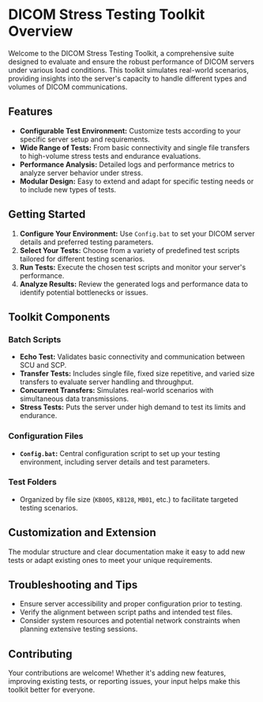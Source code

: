 # DICOM Stress Testing Toolkit Overview

Welcome to the DICOM Stress Testing Toolkit, a comprehensive suite designed to evaluate and ensure the robust performance of DICOM servers under various load conditions. This toolkit simulates real-world scenarios, providing insights into the server's capacity to handle different types and volumes of DICOM communications.

## Features

- **Configurable Test Environment:** Customize tests according to your specific server setup and requirements.
- **Wide Range of Tests:** From basic connectivity and single file transfers to high-volume stress tests and endurance evaluations.
- **Performance Analysis:** Detailed logs and performance metrics to analyze server behavior under stress.
- **Modular Design:** Easy to extend and adapt for specific testing needs or to include new types of tests.

## Getting Started

1. **Configure Your Environment:** Use `Config.bat` to set your DICOM server details and preferred testing parameters.
2. **Select Your Tests:** Choose from a variety of predefined test scripts tailored for different testing scenarios.
3. **Run Tests:** Execute the chosen test scripts and monitor your server's performance.
4. **Analyze Results:** Review the generated logs and performance data to identify potential bottlenecks or issues.

## Toolkit Components

### Batch Scripts

- **Echo Test:** Validates basic connectivity and communication between SCU and SCP.
- **Transfer Tests:** Includes single file, fixed size repetitive, and varied size transfers to evaluate server handling and throughput.
- **Concurrent Transfers:** Simulates real-world scenarios with simultaneous data transmissions.
- **Stress Tests:** Puts the server under high demand to test its limits and endurance.

### Configuration Files

- **`Config.bat`:** Central configuration script to set up your testing environment, including server details and test parameters.

### Test Folders

- Organized by file size (`KB005`, `KB128`, `MB01`, etc.) to facilitate targeted testing scenarios.

## Customization and Extension

The modular structure and clear documentation make it easy to add new tests or adapt existing ones to meet your unique requirements.

## Troubleshooting and Tips

- Ensure server accessibility and proper configuration prior to testing.
- Verify the alignment between script paths and intended test files.
- Consider system resources and potential network constraints when planning extensive testing sessions.

## Contributing

Your contributions are welcome! Whether it's adding new features, improving existing tests, or reporting issues, your input helps make this toolkit better for everyone.
